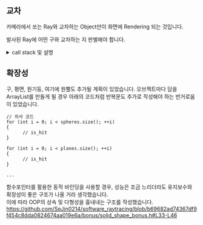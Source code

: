 

## 교차

카메라에서 쏘는 Ray와 교차하는 Object만이 화면에 Rendering 되는 것입니다.  

발사된 Ray에 어떤 구와 교차하는 지 판별해야 합니다.

<details>
  <summary>call stack 및 설명</summary>  
  https://github.com/SeJin0214/software_raytracing/blob/1edeffc7ce8ad6c8f460188826a69a7d20f27729/bonus/render_bonus.c#L27  
  https://github.com/SeJin0214/software_raytracing/blob/1edeffc7ce8ad6c8f460188826a69a7d20f27729/bonus/render_bonus.h#L52  
  https://github.com/SeJin0214/software_raytracing/blob/1edeffc7ce8ad6c8f460188826a69a7d20f27729/bonus/render_bonus.h#L34  
  <br>  
  모든 구 오브젝트를 직선의 벡터 방정식과 구의 방정식을 이용하여 판별합니다.  
  해가 2개라면 교차되는 것이고, 해가 양수여야 앞에 있어야 합니다. 또한 기존의 값보다 작아야 카메라에 제일 가까운 것으로 판별됩니다.  
  https://github.com/SeJin0214/software_raytracing/blob/1edeffc7ce8ad6c8f460188826a69a7d20f27729/bonus/sphere_bonus.c#L51-L76  

  > 평면, 원기둥, 원뿔 모두 각자의 방정식을 이용해 판별합니다.
  
</details>


## 확장성

구, 평면, 원기둥, 여기에 원뿔도 추가될 계획이 있었습니다.
오브젝트마다 담을 ArrayList를 만들게 될 경우 아래의 코드처럼 반복문도 추가로 작성해야 하는 번거로움이 있었습니다.   
```
// 의사 코드
for (int i = 0; i < spheres.size(); ++i)
{
      // is_hit
}

for (int i = 0; i < planes.size(); ++i)
{
      // is_hit
}

...

```
함수포인터를 활용한 동적 바인딩을 사용할 경우, 성능은 조금 느리더라도 유지보수와 확장성이 좋은 구조가 나올 거라 생각했습니다.  
이에 따라 OOP의 상속 및 다형성을 흉내내는 구조를 작성했습니다.  
https://github.com/SeJin0214/software_raytracing/blob/b69682ad74367df9f454c8dda0824674aa019e6a/bonus/solid_shape_bonus.h#L33-L46




